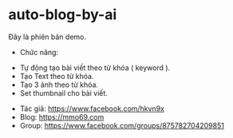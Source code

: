 # auto-blog-by-ai

Đây là phiên bản demo.
- Chức năng:
+ Tự động tạo bài viết theo từ khóa ( keyword ).
+ Tạo Text theo từ khóa.
+ Tạo 3 ảnh theo từ khóa.
+ Set thumbnail cho bài viết.
- Tác giả: https://www.facebook.com/hkvn9x
- Blog: https://mmo69.com
- Group: https://www.facebook.com/groups/875782704209851
